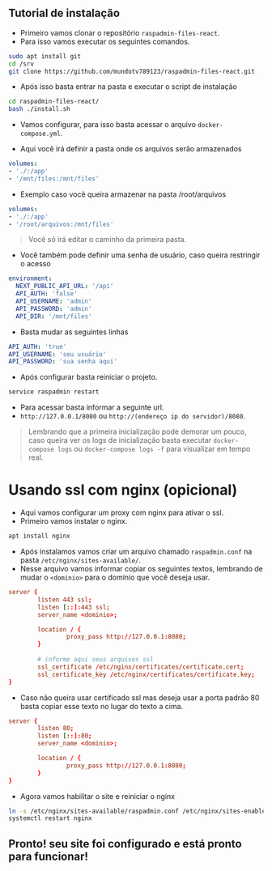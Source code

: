 ## Tutorial de instalação

- Primeiro vamos clonar o repositório `raspadmin-files-react`.
- Para isso vamos executar os seguintes comandos.

```bash
sudo apt install git
cd /srv
git clone https://github.com/mundotv789123/raspadmin-files-react.git
```

- Após isso basta entrar na pasta e executar o script de instalação

```bash
cd raspadmin-files-react/
bash ./install.sh
```

- Vamos configurar, para isso basta acessar o arquivo `docker-compose.yml`.

- Aqui você irá definir a pasta onde os arquivos serão armazenados
```yml
volumes:
- './:/app'
- '/mnt/files:/mnt/files'
```

- Exemplo caso você queira armazenar na pasta /root/arquivos
```yml
volumes:
- './:/app'
- '/root/arquivos:/mnt/files'
```
> Você só irá editar o caminho da primeira pasta.

- Você também pode definir uma senha de usuário, caso queira restringir o acesso

```yml
environment:
  NEXT_PUBLIC_API_URL: '/api'
  API_AUTH: 'false'
  API_USERNAME: 'admin'
  API_PASSWORD: 'admin'
  API_DIR: '/mnt/files'
```

- Basta mudar as seguintes linhas
```yml
API_AUTH: 'true'
API_USERNAME: 'seu usuário'
API_PASSWORD: 'sua senha aqui'
```

- Após configurar basta reiniciar o projeto.

```bash
service raspadmin restart
```

- Para acessar basta informar a seguinte url.
- `http://127.0.0.1/8080` ou `http://(endereço ip do servidor)/8080`.

> Lembrando que a primeira inicialização pode demorar um pouco, caso queira ver os logs de inicialização basta executar `docker-compose logs` ou `docker-compose logs -f` para visualizar em tempo real.

# Usando ssl com nginx (opicional)

- Aqui vamos configurar um proxy com nginx para ativar o ssl.
- Primeiro vamos instalar o nginx.

```bash
apt install nginx
```

- Após instalamos vamos criar um arquivo chamado `raspadmin.conf` na pasta `/etc/nginx/sites-available/`.
- Nesse arquivo vamos informar copiar os seguintes textos, lembrando de mudar o `<dominio>` para o domínio que você deseja usar.

```conf
server {
        listen 443 ssl;
        listen [::]:443 ssl;
        server_name <dominio>;

        location / {
                proxy_pass http://127.0.0.1:8080;
        }
        
        # informe aqui seus arquivos ssl
        ssl_certificate /etc/nginx/certificates/certificate.cert;
        ssl_certificate_key /etc/nginx/certificates/certificate.key;
}
```

- Caso não queira usar certificado ssl mas deseja usar a porta padrão 80 basta copiar esse texto no lugar do texto a cima.

```conf
server {
        listen 80;
        listen [::]:80;
        server_name <dominio>;

        location / {
                proxy_pass http://127.0.0.1:8080;
        }
}
```

- Agora vamos habilitar o site e reiniciar o nginx

```bash
ln -s /etc/nginx/sites-available/raspadmin.conf /etc/nginx/sites-enabled/raspadmin.conf
systemctl restart nginx
```

## Pronto! seu site foi configurado e está pronto para funcionar!
